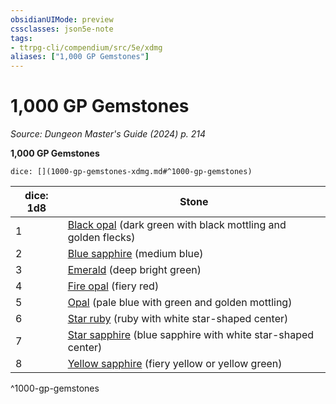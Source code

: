 ```yaml
---
obsidianUIMode: preview
cssclasses: json5e-note
tags:
- ttrpg-cli/compendium/src/5e/xdmg
aliases: ["1,000 GP Gemstones"]
---
```

# 1,000 GP Gemstones
*Source: Dungeon Master's Guide (2024) p. 214* 

**1,000 GP Gemstones**

`dice: [](1000-gp-gemstones-xdmg.md#^1000-gp-gemstones)`

| dice: 1d8 | Stone |
|-----------|-------|
| 1 | [Black opal](Mechanics/items/black-opal-xdmg.md) (dark green with black mottling and golden flecks) |
| 2 | [Blue sapphire](Mechanics/items/blue-sapphire-xdmg.md) (medium blue) |
| 3 | [Emerald](Mechanics/items/emerald-xdmg.md) (deep bright green) |
| 4 | [Fire opal](Mechanics/items/fire-opal-xdmg.md) (fiery red) |
| 5 | [Opal](Mechanics/items/opal-xdmg.md) (pale blue with green and golden mottling) |
| 6 | [Star ruby](Mechanics/items/star-ruby-xdmg.md) (ruby with white star-shaped center) |
| 7 | [Star sapphire](Mechanics/items/star-sapphire-xdmg.md) (blue sapphire with white star-shaped center) |
| 8 | [Yellow sapphire](Mechanics/items/yellow-sapphire-xdmg.md) (fiery yellow or yellow green) |
^1000-gp-gemstones
